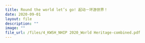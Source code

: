 ```yaml
---
title: Round the world let’s go! 起动－环游世界！
date: 2020-09-01
layout: file
description: ""
image: ""
file_url: /files/4_KWSH_NHIP 2020_World Heritage-combined.pdf
---
```

